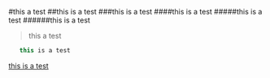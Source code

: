#this a test
##this is a test
###this is a test
####this is a test
#####this is a test
######this is a test
> this a test

```javascript
   this is a test
```

[this is a test](https://github.com/thx)